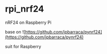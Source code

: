 # rpi_nrf24
nRF24 on Raspberry Pi

base on ![https://github.com/jpbarraca/pynrf24](https://github.com/jpbarraca/pynrf24)

suit for Raspberry
